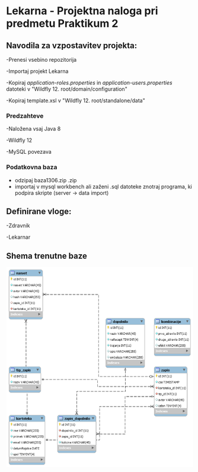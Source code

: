 # Lekarna - Projektna naloga pri predmetu Praktikum 2 


## Navodila za vzpostavitev projekta:
-Prenesi vsebino repozitorija

-Importaj projekt Lekarna

-Kopiraj *application-roles.properties* in *application-users.properties* datoteki v "Wildfly 12. root/domain/configuration"

-Kopiraj template.xsl v "Wildfly 12. root/standalone/data"


### Predzahteve
-Naložena vsaj Java 8

-Wildfly 12

-MySQL povezava

### Podatkovna baza
* odzipaj baza1306.zip .zip
* importaj v mysql workbench ali zaženi .sql datoteke znotraj programa, ki podpira skripte (server -> data import)



## Definirane vloge:
-Zdravnik

-Lekarnar


## Shema trenutne baze
![alt text](https://github.com/mesner1/Praktikum/blob/master/Baza.png)


 
